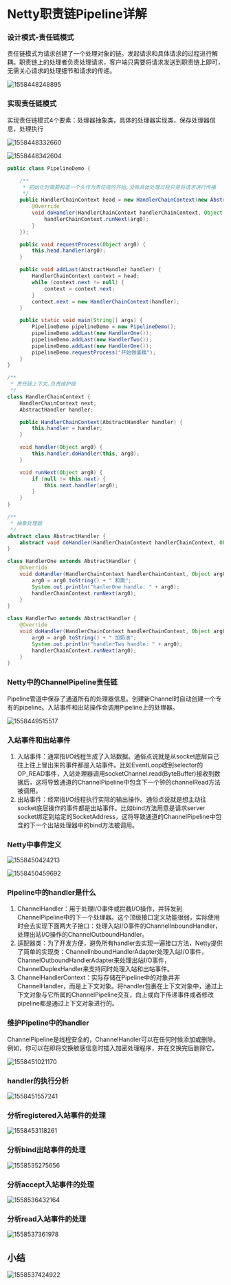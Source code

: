 # Netty职责链Pipeline详解

### 设计模式-责任链模式

责任链模式为请求创建了一个处理对象的链。发起请求和具体请求的过程进行解耦。职责链上的处理者负责处理请求，客户端只需要将请求发送到职责链上即可，无需关心请求的处理细节和请求的传递。

![1558448248895](C:\Users\zhu\AppData\Roaming\Typora\typora-user-images\1558448248895.png)

### 实现责任链模式

实现责任链模式4个要素：处理器抽象类，具体的处理器实现类，保存处理器信息，处理执行

![1558448332660](C:\Users\zhu\AppData\Roaming\Typora\typora-user-images\1558448332660.png)

![1558448342604](C:\Users\zhu\AppData\Roaming\Typora\typora-user-images\1558448342604.png)

```java
public class PipelineDemo {

    /**
     * 初始化时需要构造一个头作为责任链的开始,没有具体处理过程只是将请求进行传播
     */
    public HandlerChainContext head = new HandlerChainContext(new AbstractHandler() {
        @Override
        void doHandler(HandlerChainContext handlerChainContext, Object arg0) {
            handlerChainContext.runNext(arg0);
        }
    });

    public void requestProcess(Object arg0) {
        this.head.handler(arg0);
    }

    public void addLast(AbstractHandler handler) {
        HandlerChainContext context = head;
        while (context.next != null) {
            context = context.next;
        }
        context.next = new HandlerChainContext(handler);
    }

    public static void main(String[] args) {
        PipelineDemo pipelineDemo = new PipelineDemo();
        pipelineDemo.addLast(new HandlerOne());
        pipelineDemo.addLast(new HandlerTwo());
        pipelineDemo.addLast(new HandlerOne());
        pipelineDemo.requestProcess("开始做蛋糕");
    }
}

/**
 * 责任链上下文,负责维护链
 */
class HandlerChainContext {
    HandlerChainContext next;
    AbstractHandler handler;

    public HandlerChainContext(AbstractHandler handler) {
        this.handler = handler;
    }

    void handler(Object arg0) {
        this.handler.doHandler(this, arg0);
    }

    void runNext(Object arg0) {
        if (null != this.next) {
            this.next.handler(arg0);
        }
    }
}

/**
 * 抽象处理器
 */
abstract class AbstractHandler {
    abstract void doHandler(HandlerChainContext handlerChainContext, Object arg0);
}

class HandlerOne extends AbstractHandler {
    @Override
    void doHandler(HandlerChainContext handlerChainContext, Object arg0) {
        arg0 = arg0.toString() + " 和面";
        System.out.println("hanlerOne handle: " + arg0);
        handlerChainContext.runNext(arg0);
    }
}

class HandlerTwo extends AbstractHandler {
    @Override
    void doHandler(HandlerChainContext handlerChainContext, Object arg0) {
        arg0 = arg0.toString() + " 加奶油";
        System.out.println("handlerTwo handle: " + arg0);
        handlerChainContext.runNext(arg0);
    }
}
```

### Netty中的ChannelPipeline责任链

Pipeline管道中保存了通道所有的处理器信息。创建新Channel时自动创建一个专有的pipeline。入站事件和出站操作会调用Pipeline上的处理器。

![1558449515517](C:\Users\zhu\AppData\Roaming\Typora\typora-user-images\1558449515517.png)

### 入站事件和出站事件

1. 入站事件：通常指I/O线程生成了入站数据。通俗点说就是从socket底层自己往上往上冒出来的事件都是入站事件。比如EventLoop收到selector的OP_READ事件，入站处理器调用socketChannel.read(ByteBuffer)接收到数据后，这将导致通道的ChannelPipeline中包含下一个钟的channelRead方法被调用。
2. 出站事件：经常指I/O线程执行实际的输出操作。通俗点说就是想主动往socket底层操作的事件都是出站事件。比如bind方法用意是请求server socket绑定到给定的SocketAddress，这将导致通道的ChannelPipeline中包含的下一个出站处理器中的bind方法被调用。

### Netty中事件定义

![1558450424213](C:\Users\zhu\AppData\Roaming\Typora\typora-user-images\1558450424213.png)

![1558450459692](C:\Users\zhu\AppData\Roaming\Typora\typora-user-images\1558450459692.png)

### Pipeline中的handler是什么

1. ChannelHandler：用于处理I/O事件或拦截I/O操作，并转发到ChannelPipeline中的下一个处理器。这个顶级接口定义功能很弱，实际使用时会去实现下面两大子接口：处理入站I/O事件的ChannelInboundHandler，处理出站I/O操作的ChannelOutboundHandler。
2. 适配器类：为了开发方便，避免所有handler去实现一遍接口方法，Netty提供了简单的实现类：ChannelInboundHandlerAdapter处理入站I/O事件，ChannelOutboundHandlerAdapter来处理出站I/O事件，ChannelDuplexHandler来支持同时处理入站和出站事件。
3. ChannelHandlerContext：实际存储在Pipeline中的对象并非ChannelHandler，而是上下文对象。将handler包裹在上下文对象中，通过上下文对象与它所属的ChannelPipeline交互，向上或向下传递事件或者修改pipeline都是通过上下文对象进行的。

### 维护Pipeline中的handler

ChannelPipeline是线程安全的，ChannelHandler可以在任何时候添加或删除。例如，你可以在即将交换敏感信息时插入加密处理程序，并在交换完后删除它。

![1558451021170](C:\Users\zhu\AppData\Roaming\Typora\typora-user-images\1558451021170.png)

### handler的执行分析

![1558451557241](C:\Users\zhu\AppData\Roaming\Typora\typora-user-images\1558451557241.png)

### 分析registered入站事件的处理

![1558453118261](C:\Users\zhu\AppData\Roaming\Typora\typora-user-images\1558453118261.png)

### 分析bind出站事件的处理

![1558535275656](C:\Users\zhu\AppData\Roaming\Typora\typora-user-images\1558535275656.png)

### 分析accept入站事件的处理

![1558536432164](C:\Users\zhu\AppData\Roaming\Typora\typora-user-images\1558536432164.png)

### 分析read入站事件的处理

![1558537361978](C:\Users\zhu\AppData\Roaming\Typora\typora-user-images\1558537361978.png)

## 小结

![1558537424922](C:\Users\zhu\AppData\Roaming\Typora\typora-user-images\1558537424922.png)



